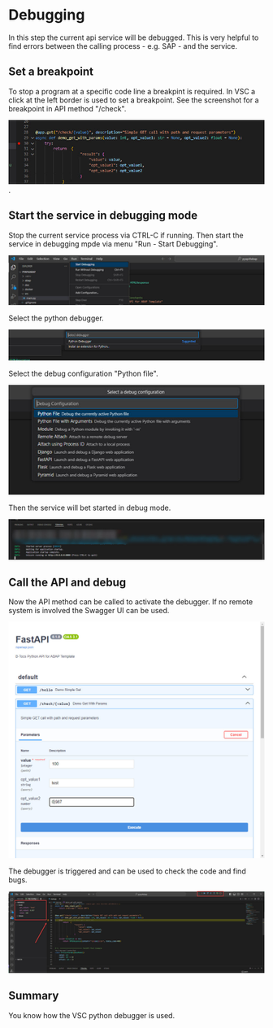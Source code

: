 # Debugging

In this step the current api service will be debugged. This is very helpful to find errors between the calling process - e.g. SAP - and the service.

## Set a breakpoint

To stop a program at a specific code line a breakpint is required. In VSC a click at the left border is used to set a breakpoint. See the screenshot for a breakpoint in API method "/check".

![VSC set breakpoint](res/vsc_set_breakpoint.jpg).

## Start the service in debugging mode

Stop the current service process via CTRL-C if running. Then start the service in debugging mpde via menu "Run - Start Debugging".

![VSC start debugging](res/vsc_start_debugging.jpg)

Select the python debugger.

![VSC select debugger](res/vsc_select_debugger.jpg)

Select the debug configuration "Python file".

![VSC select confuguration](res/vsc_debug_configurations.jpg)

Then the service will bet started in debug mode.

![VSC debugger started](res/vsc_debugger_started.jpg)

## Call the API and debug

Now the API method can be called to activate the debugger. If no remote system is involved the Swagger UI can be used.

![Swagger UI - trigger debugger](res/swagger_ui_trigger_breakpoint.jpg)

The debugger is triggered and can be used to check the code and find bugs.

![VSC Debugger](res/vsc_debugger_active.jpg)

## Summary 

You know how the VSC python debugger is used.